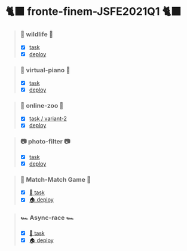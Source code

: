 # 🐈‍⬛ fronte-finem-JSFE2021Q1 🐈‍⬛

> ### 🦊 wildlife 🦊
>  - [x] [task](https://rolling-scopes-school.github.io/stage0/#/stage0/tasks/wildlife)
>  - [x] [deploy](https://rolling-scopes-school.github.io/fronte-finem-JSFE2021Q1/wildlife/)

> ### 🎹 virtual-piano 🎹
> - [x] [task](https://rolling-scopes-school.github.io/stage0/#/stage1/tasks/virtual-piano)
> - [x] [deploy](https://rolling-scopes-school.github.io/fronte-finem-JSFE2021Q1/virtual-piano/)

> ### 🦍 online-zoo 🦍
> - [x] [task / variant-2](https://rolling-scopes-school.github.io/stage0/#/stage1/tasks/online-zoo/variant-2)
> - [x] [deploy](https://rolling-scopes-school.github.io/fronte-finem-JSFE2021Q1/online-zoo/)

> ### 📷 photo-filter 📷
> - [x] [task](https://rolling-scopes-school.github.io/stage0/#/stage1/tasks/js-projects/photo-filter)
> - [x] [deploy](https://rolling-scopes-school.github.io/fronte-finem-JSFE2021Q1/photo-filter/)

> ### 🎴 Match-Match Game 🎴
> - [x] [📃 task](https://github.com/rolling-scopes-school/tasks/blob/master/tasks/match-match-game.md)
> - [x] [🏠 deploy](https://rolling-scopes-school.github.io/fronte-finem-JSFE2021Q1/match-match-game/)

> ### 🏎️ Async-race 🏎️
> - [x] [📃 task](https://github.com/rolling-scopes-school/tasks/blob/master/tasks/async-race.md)
> - [x] [🏠 deploy](https://rolling-scopes-school.github.io/fronte-finem-JSFE2021Q1/async-race/)
